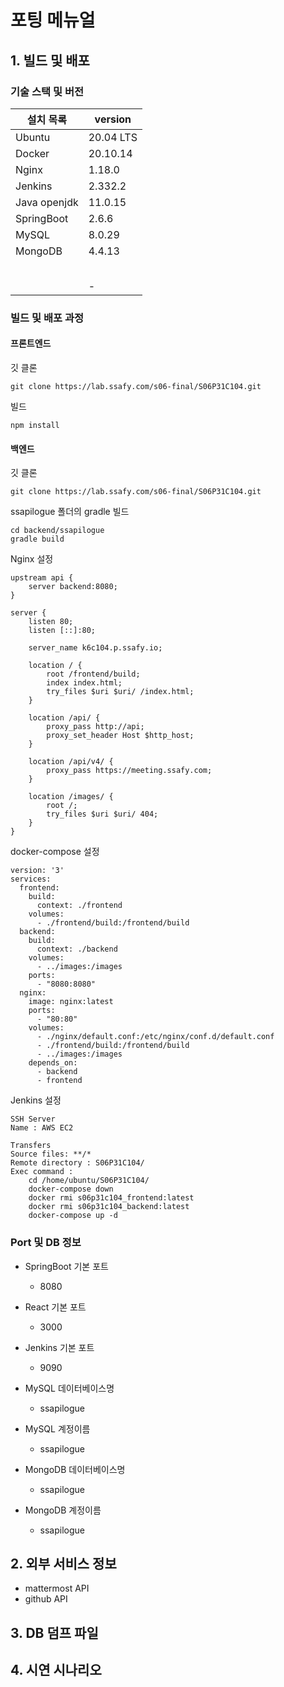 # 포팅 메뉴얼

## 1. 빌드 및 배포

### 기술 스택 및 버전

| 설치 목록    | version   |
| ------------ | --------- |
| Ubuntu       | 20.04 LTS |
| Docker       | 20.10.14  |
| Nginx        | 1.18.0    |
| Jenkins      | 2.332.2   |
| Java openjdk | 11.0.15   |
| SpringBoot   | 2.6.6     |
| MySQL        | 8.0.29    |
| MongoDB      | 4.4.13    |
|              |           |
|              |           |
|              |           |
|              |           |
|              |           |
|              | -         |



### 빌드 및 배포 과정

#### 프론트엔드

깃 클론

```
git clone https://lab.ssafy.com/s06-final/S06P31C104.git
```



빌드

```
npm install
```



#### 백엔드

깃 클론

```
git clone https://lab.ssafy.com/s06-final/S06P31C104.git
```



ssapilogue 폴더의 gradle 빌드

```
cd backend/ssapilogue
gradle build
```



Nginx 설정

```
upstream api {
    server backend:8080;
}

server {
    listen 80;
    listen [::]:80;

    server_name k6c104.p.ssafy.io;

    location / {
        root /frontend/build;
        index index.html;
        try_files $uri $uri/ /index.html;
    }

    location /api/ {
        proxy_pass http://api;
        proxy_set_header Host $http_host;
    }

    location /api/v4/ {
        proxy_pass https://meeting.ssafy.com;
    }

    location /images/ {
        root /;
        try_files $uri $uri/ 404;
    }
}

```



docker-compose 설정

```
version: '3'
services:
  frontend:
    build:
      context: ./frontend
    volumes:
      - ./frontend/build:/frontend/build
  backend:
    build:
      context: ./backend
    volumes:
      - ../images:/images
    ports:
      - "8080:8080"
  nginx:
    image: nginx:latest
    ports:
      - "80:80"
    volumes:
      - ./nginx/default.conf:/etc/nginx/conf.d/default.conf
      - ./frontend/build:/frontend/build
      - ../images:/images
    depends_on:
      - backend
      - frontend
```



Jenkins 설정

```
SSH Server
Name : AWS EC2

Transfers
Source files: **/*
Remote directory : S06P31C104/
Exec command :
    cd /home/ubuntu/S06P31C104/
    docker-compose down
    docker rmi s06p31c104_frontend:latest
    docker rmi s06p31c104_backend:latest
    docker-compose up -d
```



### Port 및 DB 정보

- SpringBoot 기본 포트
  - 8080
- React 기본 포트
  - 3000
- Jenkins 기본 포트
  - 9090
- MySQL 데이터베이스명
  - ssapilogue
- MySQL 계정이름
  - ssapilogue
- MongoDB 데이터베이스명
  - ssapilogue

- MongoDB 계정이름
  - ssapilogue




## 2. 외부 서비스 정보

- mattermost API
- github API



## 3. DB 덤프 파일





## 4. 시연 시나리오


